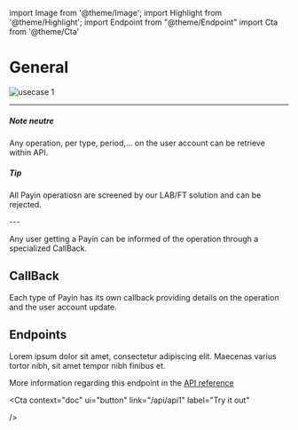 import Image from '@theme/Image';
import Highlight from '@theme/Highlight';
import Endpoint from "@theme/Endpoint"
import Cta from '@theme/Cta'

# General

<Image src="docs/usecase-exemple-00.jpg" alt="usecase 1"/>

---
<Highlight>

##### Note neutre

Any operation, per type, period,... on the user account can be retrieve within API.

</Highlight>
  
</Highlight>

<Highlight type="tip">

##### Tip

All Payin operatiosn are screened by our LAB/FT solution and can be rejected.

</Highlight>
---

Any user getting a Payin can be informed of the operation through a specialized CallBack.

## CallBack

Each type of Payin has its own callback providing details on the operation and the user account update.

## Endpoints

Lorem ipsum dolor sit amet, consectetur adipiscing elit. Maecenas varius tortor nibh, sit amet tempor nibh finibus et.


More information regarding this endpoint in the [API reference](/api/api1)

<Endpoint apiUrl="/v1.0/migrationProxy" path="/api​/v1.0​/users​/{userid}​/kyc​/identitycontrol" method="post"/>

<!-- <Endpoint apiUrl="/v1.0/migrationProxy" path="​/api/v1.0/users/{userid}/cards/{id}" method="delete"/> -->

<Cta
  context="doc"
  ui="button"
  link="/api/api1"
  label="Try it out"
     
/>

